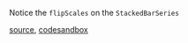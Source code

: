 Notice the `flipScales` on the `StackedBarSeries`

[source](https://github.com/rrag/react-stockcharts/blob/master/docs/lib/charts/HorizontalStackedBarChart.js), [codesandbox](https://codesandbox.io/s/github/rrag/react-stockcharts-examples2/tree/master/examples/HorizontalStackedBarChart)